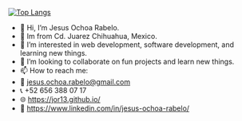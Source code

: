 [![Top Langs](https://github-readme-stats.vercel.app/api/top-langs/?username=jor13&hide=Al,html,css,scss,sass,shell,pe,coffeescript,procfile&layout=compact)](https://github.com/jOR13?tab=repositories)

- 👋 Hi, I’m Jesus Ochoa Rabelo.
- 🏡 Im from Cd. Juarez Chihuahua, Mexico.
- 👀 I’m interested in web development, software development, and learning new things.
- 💞️ I’m looking to collaborate on fun projects and learn new things.
- 📫 How to reach me: 
- 📧 jesus.ochoa.rabelo@gmail.com
- 📞 +52 656 388 07 17
- 🌐 https://jor13.github.io/
- 📄 https://www.linkedin.com/in/jesus-ochoa-rabelo/
